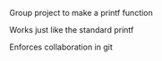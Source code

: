 Group project to make a printf function

Works just like the standard printf

Enforces collaboration in git

